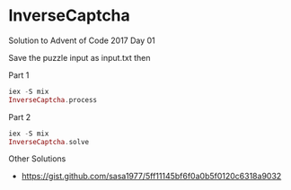 # InverseCaptcha

Solution to Advent of Code 2017 Day 01

Save the puzzle input as input.txt then

Part 1

```elixir
iex -S mix
InverseCaptcha.process
```

Part 2

```elixir
iex -S mix
InverseCaptcha.solve
```

Other Solutions

* https://gist.github.com/sasa1977/5ff11145bf6f0a0b5f0120c6318a9032